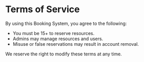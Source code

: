 # Terms of Service

By using this Booking System, you agree to the following:

- You must be 15+ to reserve resources.
- Admins may manage resources and users.
- Misuse or false reservations may result in account removal.

We reserve the right to modify these terms at any time.

